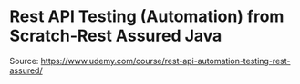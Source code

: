 # Rest API Testing (Automation) from Scratch-Rest Assured Java

Source: https://www.udemy.com/course/rest-api-automation-testing-rest-assured/
